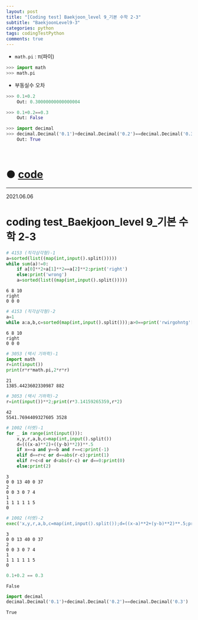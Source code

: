 ```yaml
---
layout: post
title: "[Coding test] Baekjoon_level 9_기본 수학 2-3"
subtitle: "BaekjoonLevel9-3"
categories: python
tags: codingTestPython
comments: true
---
```


* `math.pi` : π(파이)

```python
>>> import math
>>> math.pi
```

* 부동실수 오차

```python
>>> 0.1+0.2
    Out: 0.30000000000000004

>>> 0.1+0.2==0.3
    Out: False

>>> import decimal
>>> decimal.Decimal('0.1')+decimal.Decimal('0.2')==decimal.Decimal('0.3')
    Out: True
```

<br>

# ● [code](https://github.com/JeongJaeyoung0/coding_test/blob/96cb00de8bcc5bc81b0a2aac77565bcdd26fb002/210606_Baekjoon_coding%20test_level%209_%EA%B8%B0%EB%B3%B8%20%EC%88%98%ED%95%99%202-3.ipynb)

***

2021.06.06
# coding test_Baekjoon_level 9_기본 수학 2-3


```python
# 4153 (직각삼각형)-1
a=sorted(list((map(int,input().split()))))
while sum(a)!=0:
    if a[0]**2+a[1]**2==a[2]**2:print('right')
    else:print('wrong')
    a=sorted(list((map(int,input().split()))))
```

    6 8 10
    right
    0 0 0
    


```python
# 4153 (직각삼각형)-2
a=1
while a:a,b,c=sorted(map(int,input().split()));a>0==print('rwirgohntg'[a*a+b*b!=c*c::2])
```

    6 8 10
    right
    0 0 0
    


```python
# 3053 (택시 기하학)-1
import math
r=int(input())
print(r*r*math.pi,2*r*r)
```

    21
    1385.4423602330987 882
    


```python
# 3053 (택시 기하학)-2
r=int(input())**2;print(r*3.14159265359,r*2)
```

    42
    5541.7694409327605 3528
    


```python
# 1002 (터렛)-1
for _ in range(int(input())):
    x,y,r,a,b,c=map(int,input().split())
    d=(((x-a)**2)+((y-b)**2))**.5
    if x==a and y==b and r==c:print(-1)
    elif d==r+c or d==abs(r-c):print(1)
    elif r+c<d or d<abs(r-c) or d==0:print(0)
    else:print(2)
```

    3
    0 0 13 40 0 37
    2
    0 0 3 0 7 4
    1
    1 1 1 1 1 5
    0
    


```python
# 1002 (터렛)-2
exec('x,y,r,a,b,c=map(int,input().split());d=((x-a)**2+(y-b)**2)**.5;print(-1if d==0and r==c else 1if d==r+c or d==abs(r-c) else 0if r+c<d or d<abs(r-c) or d==0else 2);'*int(input()))
```

    3
    0 0 13 40 0 37
    2
    0 0 3 0 7 4
    1
    1 1 1 1 1 5
    0
    


```python
0.1+0.2 == 0.3
```




    False




```python
import decimal
decimal.Decimal('0.1')+decimal.Decimal('0.2')==decimal.Decimal('0.3')
```




    True